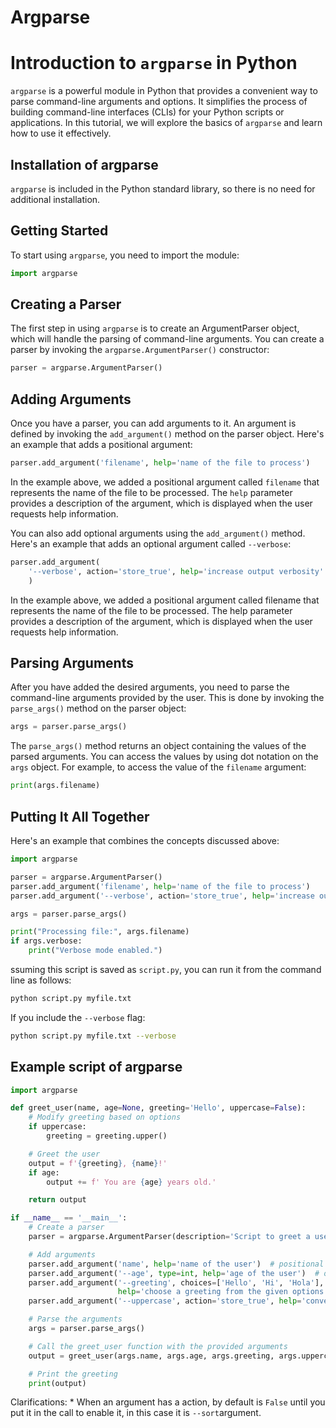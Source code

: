 # Argparse

# Introduction to `argparse` in Python

`argparse` is a powerful module in Python that provides a convenient way to parse
command-line arguments and options. It simplifies the process of building
command-line interfaces (CLIs) for your Python scripts or applications. In this
tutorial, we will explore the basics of `argparse` and learn how to use it effectively.

## Installation of argparse

`argparse` is included in the Python standard library, so there is no need for
 additional installation.

## Getting Started

To start using `argparse`, you need to import the module:

```python
import argparse
```

## Creating a Parser

The first step in using `argparse` is to create an ArgumentParser object, which will
 handle the parsing of command-line arguments. You can create a parser by invoking
 the `argparse.ArgumentParser()` constructor:

```python
parser = argparse.ArgumentParser()
```

## Adding Arguments

Once you have a parser, you can add arguments to it. An argument is defined by
invoking the `add_argument()` method on the parser object. Here\'s an example
that adds a positional argument:

```python
parser.add_argument('filename', help='name of the file to process')
```

In the example above, we added a positional argument called `filename` that
represents the name of the file to be processed. The `help` parameter provides
a description of the argument, which is displayed when the user requests help information.

You can also add optional arguments using the `add_argument()` method. Here's
an example that adds an optional argument called `--verbose`:

```python
parser.add_argument(
    '--verbose', action='store_true', help='increase output verbosity'
    )
```

In the example above, we added a positional argument called filename that represents
the name of the file to be processed. The help parameter provides a description of
the argument, which is displayed when the user requests help information.

## Parsing Arguments

After you have added the desired arguments, you need to parse the command-line
arguments provided by the user. This is done by invoking the `parse_args()`
method on the parser object:

```python
args = parser.parse_args()
```

The `parse_args()` method returns an object containing the values of the parsed
 arguments. You can access the values by using dot notation on the `args` object.
  For example, to access the value of the `filename` argument:

```python
print(args.filename)
```

## Putting It All Together

Here's an example that combines the concepts discussed above:

```python
import argparse

parser = argparse.ArgumentParser()
parser.add_argument('filename', help='name of the file to process')
parser.add_argument('--verbose', action='store_true', help='increase output verbosity')

args = parser.parse_args()

print("Processing file:", args.filename)
if args.verbose:
    print("Verbose mode enabled.")
```

ssuming this script is saved as `script.py`, you can run it from the command line
as follows:

```bash
python script.py myfile.txt
```

If you include the `--verbose` flag:

```bash
python script.py myfile.txt --verbose
```

## Example script of argparse

```python
import argparse

def greet_user(name, age=None, greeting='Hello', uppercase=False):
    # Modify greeting based on options
    if uppercase:
        greeting = greeting.upper()

    # Greet the user
    output = f'{greeting}, {name}!'
    if age:
        output += f' You are {age} years old.'

    return output

if __name__ == '__main__':
    # Create a parser
    parser = argparse.ArgumentParser(description='Script to greet a user')

    # Add arguments
    parser.add_argument('name', help='name of the user')  # positional argument
    parser.add_argument('--age', type=int, help='age of the user')  # optional argument with type validation
    parser.add_argument('--greeting', choices=['Hello', 'Hi', 'Hola'], default='Hello',
                        help='choose a greeting from the given options')  # optional argument with choices and default value
    parser.add_argument('--uppercase', action='store_true', help='convert greeting to uppercase')  # optional argument with flag

    # Parse the arguments
    args = parser.parse_args()

    # Call the greet_user function with the provided arguments
    output = greet_user(args.name, args.age, args.greeting, args.uppercase)

    # Print the greeting
    print(output)
```

Clarifications:
    * When an argument has a action, by default is `False` until you put it in the
    call to enable it, in this case it is `--sort`argument.
